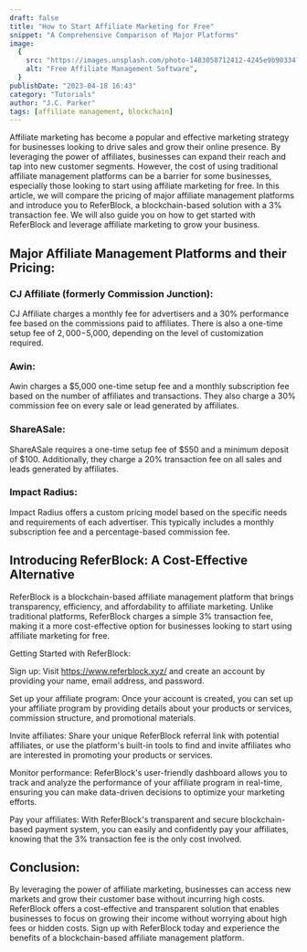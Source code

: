 ```yaml
---
draft: false
title: "How to Start Affiliate Marketing for Free"
snippet: "A Comprehensive Comparison of Major Platforms"
image:
  {
    src: "https://images.unsplash.com/photo-1483058712412-4245e9b90334?&fit=crop&w=430&h=240",
    alt: "Free Affiliate Management Software",
  }
publishDate: "2023-04-18 16:43"
category: "Tutorials"
author: "J.C. Parker"
tags: [affiliate management, blockchain]
---
```


Affiliate marketing has become a popular and effective marketing strategy for businesses looking to drive sales and grow their online presence. By leveraging the power of affiliates, businesses can expand their reach and tap into new customer segments. However, the cost of using traditional affiliate management platforms can be a barrier for some businesses, especially those looking to start using affiliate marketing for free. In this article, we will compare the pricing of major affiliate management platforms and introduce you to ReferBlock, a blockchain-based solution with a 3% transaction fee. We will also guide you on how to get started with ReferBlock and leverage affiliate marketing to grow your business.

## Major Affiliate Management Platforms and their Pricing:

### CJ Affiliate (formerly Commission Junction):

CJ Affiliate charges a monthly fee for advertisers and a 30% performance fee based on the commissions paid to affiliates. There is also a one-time setup fee of $2,000-$5,000, depending on the level of customization required.

### Awin:

Awin charges a $5,000 one-time setup fee and a monthly subscription fee based on the number of affiliates and transactions. They also charge a 30% commission fee on every sale or lead generated by affiliates.

### ShareASale:

ShareASale requires a one-time setup fee of $550 and a minimum deposit of $100. Additionally, they charge a 20% transaction fee on all sales and leads generated by affiliates.

### Impact Radius:

Impact Radius offers a custom pricing model based on the specific needs and requirements of each advertiser. This typically includes a monthly subscription fee and a percentage-based commission fee.

## Introducing ReferBlock: A Cost-Effective Alternative

ReferBlock is a blockchain-based affiliate management platform that brings transparency, efficiency, and affordability to affiliate marketing. Unlike traditional platforms, ReferBlock charges a simple 3% transaction fee, making it a more cost-effective option for businesses looking to start using affiliate marketing for free.

Getting Started with ReferBlock:

Sign up: Visit https://www.referblock.xyz/ and create an account by providing your name, email address, and password.

Set up your affiliate program: Once your account is created, you can set up your affiliate program by providing details about your products or services, commission structure, and promotional materials.

Invite affiliates: Share your unique ReferBlock referral link with potential affiliates, or use the platform's built-in tools to find and invite affiliates who are interested in promoting your products or services.

Monitor performance: ReferBlock's user-friendly dashboard allows you to track and analyze the performance of your affiliate program in real-time, ensuring you can make data-driven decisions to optimize your marketing efforts.

Pay your affiliates: With ReferBlock's transparent and secure blockchain-based payment system, you can easily and confidently pay your affiliates, knowing that the 3% transaction fee is the only cost involved.

## Conclusion:

By leveraging the power of affiliate marketing, businesses can access new markets and grow their customer base without incurring high costs. ReferBlock offers a cost-effective and transparent solution that enables businesses to focus on growing their income without worrying about high fees or hidden costs. Sign up with ReferBlock today and experience the benefits of a blockchain-based affiliate management platform.
